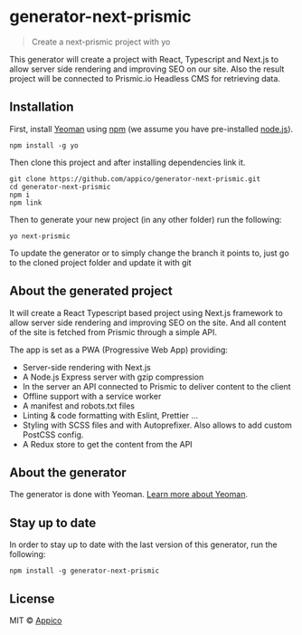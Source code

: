 # generator-next-prismic

> Create a next-prismic project with yo

This generator will create a project with React, Typescript and Next.js to allow server side rendering and improving SEO on our site. Also the result project will be connected to Prismic.io Headless CMS for retrieving data.

## Installation

First, install [Yeoman](http://yeoman.io) using [npm](https://www.npmjs.com/) (we assume you have pre-installed [node.js](https://nodejs.org/)).

```
npm install -g yo
```

Then clone this project and after installing dependencies link it.

```
git clone https://github.com/appico/generator-next-prismic.git
cd generator-next-prismic
npm i
npm link
```

Then to generate your new project (in any other folder) run the following:

```
yo next-prismic
```

To update the generator or to simply change the branch it points to, just go to the cloned project folder and update it with git

## About the generated project

It will create a React Typescript based project using Next.js framework to allow server side rendering and improving SEO on the site. And all content of the site is fetched from Prismic through a simple API.

The app is set as a PWA (Progressive Web App) providing:

- Server-side rendering with Next.js
- A Node.js Express server with gzip compression
- In the server an API connected to Prismic to deliver content to the client
- Offline support with a service worker
- A manifest and robots.txt files
- Linting & code formatting with Eslint, Prettier ...
- Styling with SCSS files and with Autoprefixer. Also allows to add custom PostCSS config.
- A Redux store to get the content from the API

## About the generator

The generator is done with Yeoman. [Learn more about Yeoman](http://yeoman.io/).

## Stay up to date

In order to stay up to date with the last version of this generator, run the following:

```
npm install -g generator-next-prismic
```

## License

MIT © [Appico](http://appico.com)
